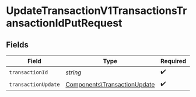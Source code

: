 # UpdateTransactionV1TransactionsTransactionIdPutRequest


## Fields

| Field                                                                        | Type                                                                         | Required                                                                     | Description                                                                  |
| ---------------------------------------------------------------------------- | ---------------------------------------------------------------------------- | ---------------------------------------------------------------------------- | ---------------------------------------------------------------------------- |
| `transactionId`                                                              | *string*                                                                     | :heavy_check_mark:                                                           | N/A                                                                          |
| `transactionUpdate`                                                          | [Components\TransactionUpdate](../../Models/Components/TransactionUpdate.md) | :heavy_check_mark:                                                           | N/A                                                                          |
